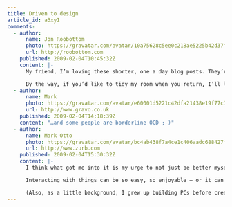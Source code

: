 ```yaml
---
title: Driven to design
article_id: a3xy1
comments:
  - author:
      name: Jon Roobottom
      photo: https://gravatar.com/avatar/10a75628c5ee0c218ae5225b42d37f42
      url: http://roobottom.com
    published: 2009-02-04T10:45:32Z
    content: |-
      My friend, I’m loving these shorter, one a day blog posts. They’re a joy to read, rather than loosing interest half way through simply because of the sheer length of the thing.

      By the way, if you’d like to tidy my room when you return, I’ll leave it as a little treat for you.
  - author:
      name: Mark
      photo: https://gravatar.com/avatar/e60001d5221c42dfa21438e19f77c742
      url: http://www.gravo.co.uk
    published: 2009-02-04T14:18:39Z
    content: "…and some people are borderline OCD ;-)"
  - author:
      name: Mark Otto
      photo: https://gravatar.com/avatar/bc4ab438f7a4ce1c406aadc688427f2c
      url: http://www.zurb.com
    published: 2009-02-04T15:30:32Z
    content: |-
      I think what got me into it is my urge to not just be better myself, but make everything around me better. I call myself an interaction designer these days, but grew up thinking about being a Web or graphic designer. I’ve found interaction designer to be much more appropriate in that I love it when I just hit if off with a website, product, or service.

      Interacting with things can be so easy, so enjoyable – or it can be a downright nightmare. It’s my passion to make (design) and use things that put a smile on my face every time I use them.

      (Also, as a little background, I grew up building PCs before creating themes and icons for Windows XP. That eventually led me to Photoshop and GeoCities… the rest is history).
---
```

